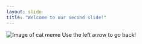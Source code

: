 ```yaml
---
layout: slide
title: "Welcome to our second slide!"
---
```

![Image of cat meme](https://i.ytimg.com/vi/LA90tKUiTxs/maxresdefault.jpg)
Use the left arrow to go back!
